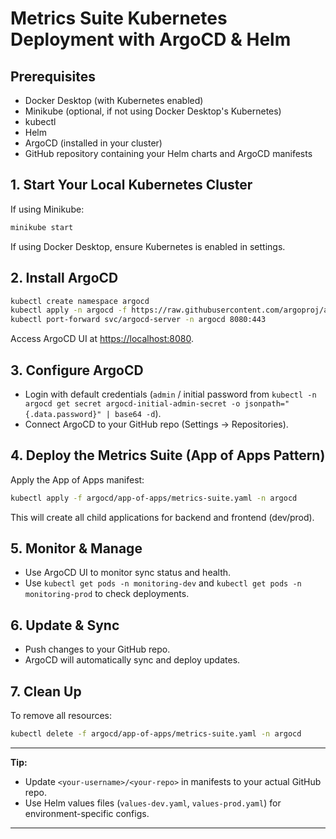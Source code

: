 # Metrics Suite Kubernetes Deployment with ArgoCD & Helm

## Prerequisites

- Docker Desktop (with Kubernetes enabled)
- Minikube (optional, if not using Docker Desktop's Kubernetes)
- kubectl
- Helm
- ArgoCD (installed in your cluster)
- GitHub repository containing your Helm charts and ArgoCD manifests

## 1. Start Your Local Kubernetes Cluster

If using Minikube:
```sh
minikube start
```
If using Docker Desktop, ensure Kubernetes is enabled in settings.

## 2. Install ArgoCD

```sh
kubectl create namespace argocd
kubectl apply -n argocd -f https://raw.githubusercontent.com/argoproj/argo-cd/stable/manifests/install.yaml
kubectl port-forward svc/argocd-server -n argocd 8080:443
```
Access ArgoCD UI at [https://localhost:8080](https://localhost:8080).

## 3. Configure ArgoCD

- Login with default credentials (`admin` / initial password from `kubectl -n argocd get secret argocd-initial-admin-secret -o jsonpath="{.data.password}" | base64 -d`).
- Connect ArgoCD to your GitHub repo (Settings → Repositories).

## 4. Deploy the Metrics Suite (App of Apps Pattern)

Apply the App of Apps manifest:
```sh
kubectl apply -f argocd/app-of-apps/metrics-suite.yaml -n argocd
```
This will create all child applications for backend and frontend (dev/prod).

## 5. Monitor & Manage

- Use ArgoCD UI to monitor sync status and health.
- Use `kubectl get pods -n monitoring-dev` and `kubectl get pods -n monitoring-prod` to check deployments.

## 6. Update & Sync

- Push changes to your GitHub repo.
- ArgoCD will automatically sync and deploy updates.

## 7. Clean Up

To remove all resources:
```sh
kubectl delete -f argocd/app-of-apps/metrics-suite.yaml -n argocd
```

---

**Tip:**  
- Update `<your-username>/<your-repo>` in manifests to your actual GitHub repo.
- Use Helm values files (`values-dev.yaml`, `values-prod.yaml`) for environment-specific configs.

---